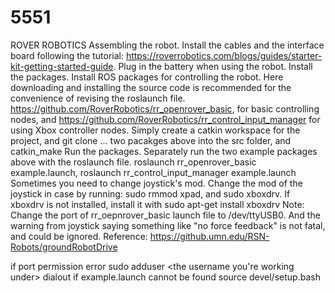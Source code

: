 # 5551

ROVER ROBOTICS
Assembling the robot. Install the cables and the interface board following the tutorial: https://roverrobotics.com/blogs/guides/starter-kit-getting-started-guide. Plug in the battery when using the robot.
Install the packages. Install ROS packages for controlling the robot. Here downloading and installing the source code is recommended for the convenience of revising the roslaunch file. https://github.com/RoverRobotics/rr_openrover_basic, for basic controlling nodes, and https://github.com/RoverRobotics/rr_control_input_manager for using Xbox controller nodes. Simply create a catkin workspace for the project, and git clone ... two pacakges above into the src folder, and catkin_make
Run the packages. Separately run the two example packages above with the roslaunch file. roslaunch rr_openrover_basic example.launch, roslaunch rr_control_input_manager example.launch
Sometimes you need to change joystick's mod. Change the mod of the joystick in case by running: sudo rmmod xpad, and sudo xboxdrv. If xboxdrv is not installed, install it with sudo apt-get install xboxdrv
Note: Change the port of rr_oepnrover_basic launch file to /dev/ttyUSB0. And the warning from joystick saying something like "no force feedback" is not fatal, and could be ignored.
Reference: https://github.umn.edu/RSN-Robots/groundRobotDrive

if port permission error sudo adduser <the username you're working under> dialout
if example.launch cannot be found 
source devel/setup.bash


